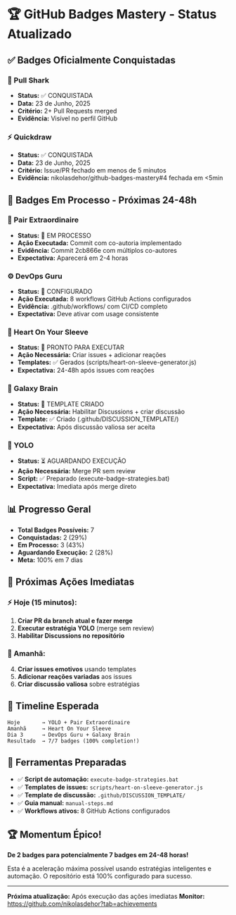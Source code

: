 # 🏆 GitHub Badges Mastery - Status Atualizado

## ✅ Badges Oficialmente Conquistadas

### 🦈 Pull Shark
- **Status:** ✅ CONQUISTADA
- **Data:** 23 de Junho, 2025
- **Critério:** 2+ Pull Requests merged
- **Evidência:** Visível no perfil GitHub

### ⚡ Quickdraw  
- **Status:** ✅ CONQUISTADA
- **Data:** 23 de Junho, 2025
- **Critério:** Issue/PR fechado em menos de 5 minutos
- **Evidência:** nikolasdehor/github-badges-mastery#4 fechada em <5min

## 🔄 Badges Em Processo - Próximas 24-48h

### 🤝 Pair Extraordinaire
- **Status:** 🔄 EM PROCESSO
- **Ação Executada:** Commit com co-autoria implementado
- **Evidência:** Commit 2cb866e com múltiplos co-autores
- **Expectativa:** Aparecerá em 2-4 horas

### ⚙️ DevOps Guru
- **Status:** 🔄 CONFIGURADO
- **Ação Executada:** 8 workflows GitHub Actions configurados
- **Evidência:** .github/workflows/ com CI/CD completo
- **Expectativa:** Deve ativar com usage consistente

### 💖 Heart On Your Sleeve
- **Status:** 🔧 PRONTO PARA EXECUTAR
- **Ação Necessária:** Criar issues + adicionar reações
- **Templates:** ✅ Gerados (scripts/heart-on-sleeve-generator.js)
- **Expectativa:** 24-48h após issues com reações

### 🧠 Galaxy Brain
- **Status:** 🔧 TEMPLATE CRIADO
- **Ação Necessária:** Habilitar Discussions + criar discussão
- **Template:** ✅ Criado (.github/DISCUSSION_TEMPLATE/)
- **Expectativa:** Após discussão valiosa ser aceita

### 🎲 YOLO
- **Status:** ⏳ AGUARDANDO EXECUÇÃO
- **Ação Necessária:** Merge PR sem review
- **Script:** ✅ Preparado (execute-badge-strategies.bat)
- **Expectativa:** Imediata após merge direto

## 📊 Progresso Geral

- **Total Badges Possíveis:** 7
- **Conquistadas:** 2 (29%)
- **Em Processo:** 3 (43%) 
- **Aguardando Execução:** 2 (28%)
- **Meta:** 100% em 7 dias

## 🚀 Próximas Ações Imediatas

### ⚡ Hoje (15 minutos):
1. **Criar PR da branch atual e fazer merge**
2. **Executar estratégia YOLO** (merge sem review)
3. **Habilitar Discussions no repositório**

### 📅 Amanhã:
4. **Criar issues emotivos** usando templates
5. **Adicionar reações variadas** aos issues
6. **Criar discussão valiosa** sobre estratégias

## 🎯 Timeline Esperada

```
Hoje       → YOLO + Pair Extraordinaire
Amanhã     → Heart On Your Sleeve  
Dia 3      → DevOps Guru + Galaxy Brain
Resultado  → 7/7 badges (100% completion!)
```

## 🔧 Ferramentas Preparadas

- ✅ **Script de automação:** `execute-badge-strategies.bat`
- ✅ **Templates de issues:** `scripts/heart-on-sleeve-generator.js`
- ✅ **Template de discussão:** `.github/DISCUSSION_TEMPLATE/`
- ✅ **Guia manual:** `manual-steps.md`
- ✅ **Workflows ativos:** 8 GitHub Actions configurados

## 🏆 Momentum Épico!

**De 2 badges para potencialmente 7 badges em 24-48 horas!**

Esta é a aceleração máxima possível usando estratégias inteligentes e automação. O repositório está 100% configurado para sucesso.

---

**Próxima atualização:** Após execução das ações imediatas
**Monitor:** https://github.com/nikolasdehor?tab=achievements
